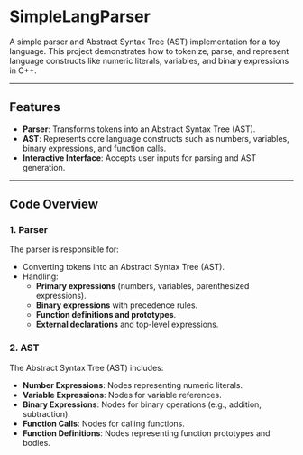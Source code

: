 # SimpleLangParser

A simple parser and Abstract Syntax Tree (AST) implementation for a toy language. This project demonstrates how to tokenize, parse, and represent language constructs like numeric literals, variables, and binary expressions in C++.

---

## Features

- **Parser**: Transforms tokens into an Abstract Syntax Tree (AST).
- **AST**: Represents core language constructs such as numbers, variables, binary expressions, and function calls.
- **Interactive Interface**: Accepts user inputs for parsing and AST generation.

---

## Code Overview

### 1. **Parser**
The parser is responsible for:
- Converting tokens into an Abstract Syntax Tree (AST).
- Handling:
  - **Primary expressions** (numbers, variables, parenthesized expressions).
  - **Binary expressions** with precedence rules.
  - **Function definitions and prototypes**.
  - **External declarations** and top-level expressions.

### 2. **AST**
The Abstract Syntax Tree (AST) includes:
- **Number Expressions**: Nodes representing numeric literals.
- **Variable Expressions**: Nodes for variable references.
- **Binary Expressions**: Nodes for binary operations (e.g., addition, subtraction).
- **Function Calls**: Nodes for calling functions.
- **Function Definitions**: Nodes representing function prototypes and bodies.

